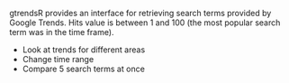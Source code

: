 gtrendsR provides an interface for retrieving search terms provided by Google Trends. Hits value is between 1 and 100 (the most popular search term was in the time frame).

- Look at trends for different areas
- Change time range 
- Compare 5 search terms at once
